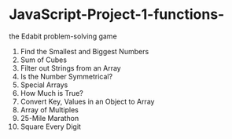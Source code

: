 # JavaScript-Project-1-functions-

the Edabit problem-solving game

<ol>
<li>Find the Smallest and Biggest Numbers</li>
<li>Sum of Cubes</li>
<li>Filter out Strings from an Array</li>
<li>Is the Number Symmetrical?</li>
<li>Special Arrays</li>
<li>How Much is True?</li>
<li>Convert Key, Values in an Object to Array</li>
<li>Array of Multiples</li>
<li>25-Mile Marathon</li>
<li>Square Every Digit</li>
</ol>
